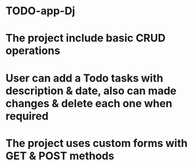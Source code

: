 # TODO-app-Dj

# The project include basic CRUD operations
# User can add a Todo tasks with description & date, also can made changes & delete each one when required
# The project uses custom forms with GET & POST methods
